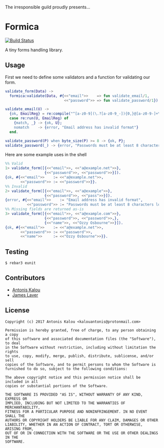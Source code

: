 The irresponsible guild proudly presents...

# Formica

[![Build Status](https://travis-ci.org/irresponsible/formica.svg?branch=master)](https://travis-ci.org/irresponsible/formica)

A tiny forms handling library.

## Usage

First we need to define some validators and a function for validating our form.

```erlang
validate_form(Data) ->
  formica:validate(Data, #{<<"email">>    => fun validate_email/1,
                           <<"password">> => fun validate_password/1}).

validate_email(U) ->
  {ok, EmailReg} = re:compile("^[a-z0-9](\.?[a-z0-9_-]){0,}@[a-z0-9-]+\.([a-z]{1,6}\.)?[a-z]{2,6}$"),
  case re:run(U, EmailReg) of
    {match, _} -> {ok, U};
    nomatch    -> {error, "Email address has invalid format"}
  end.

validate_password(P) when byte_size(P) >= 8 -> {ok, P};
validate_password(_) -> {error, "Passwords must be at least 8 characters long"}.
```

Here are some example uses in the shell

```erlang
%% Valid
1> validate_form([{<<"email">>, <<"a@example.net">>},
                  {<<"password">>, <<"password">>}]).
{ok, #{<<"email">>    := <<"a@example.net">>,
       <<"password">> := <<"password">>}}.
%% Invalid
2> validate_form([{<<"email">>, <<"a@example">>},
                  {<<"password">>, <<"pass">>}]).
{error, #{<<"email">>    := "Email address has invalid format",
          <<"password">> := "Passwords must be at least 8 characters long"}}.
%% Missing fields are returned as-is
3> validate_form([{<<"email">>, <<"a@example.com">>},
                  {<<"password">>, <<"password">>,},
                  {<<"name">>, <<"Ozzy Osbourne">>}]).
{ok, #{<<"email">>    := <<"a@example.net">>,
       <<"password">> := <<"password">>,
       <<"name">>     := <<"Ozzy Osbourne">>}}.
```

## Testing

    $ rebar3 eunit
    
## Contributors

- [Antonis Kalou](https://github.com/kalouantonis)
- [James Laver](https://github.com/jjl)

## License

```
Copyright (c) 2017 Antonis Kalou <kalouantonis@protonmail.com>

Permission is hereby granted, free of charge, to any person obtaining a copy
of this software and associated documentation files (the "Software"), to deal
in the Software without restriction, including without limitation the rights
to use, copy, modify, merge, publish, distribute, sublicense, and/or sell
copies of the Software, and to permit persons to whom the Software is
furnished to do so, subject to the following conditions:

The above copyright notice and this permission notice shall be included in all
copies or substantial portions of the Software.

THE SOFTWARE IS PROVIDED "AS IS", WITHOUT WARRANTY OF ANY KIND, EXPRESS OR
IMPLIED, INCLUDING BUT NOT LIMITED TO THE WARRANTIES OF MERCHANTABILITY,
FITNESS FOR A PARTICULAR PURPOSE AND NONINFRINGEMENT. IN NO EVENT SHALL THE
AUTHORS OR COPYRIGHT HOLDERS BE LIABLE FOR ANY CLAIM, DAMAGES OR OTHER
LIABILITY, WHETHER IN AN ACTION OF CONTRACT, TORT OR OTHERWISE, ARISING FROM,
OUT OF OR IN CONNECTION WITH THE SOFTWARE OR THE USE OR OTHER DEALINGS IN THE
SOFTWARE.
```
